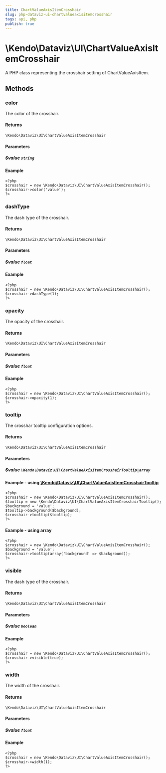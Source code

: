 ```yaml
---
title: ChartValueAxisItemCrosshair
slug: php-dataviz-ui-chartvalueaxisitemcrosshair
tags: api, php
publish: true
---
```


# \Kendo\Dataviz\UI\ChartValueAxisItemCrosshair

A PHP class representing the crosshair setting of ChartValueAxisItem.


## Methods

### color
The color of the crosshair.

#### Returns
`\Kendo\Dataviz\UI\ChartValueAxisItemCrosshair`

#### Parameters

##### $value `string`



#### Example 
    <?php
    $crosshair = new \Kendo\Dataviz\UI\ChartValueAxisItemCrosshair();
    $crosshair->color('value');
    ?>

### dashType
The dash type of the crosshair.

#### Returns
`\Kendo\Dataviz\UI\ChartValueAxisItemCrosshair`

#### Parameters

##### $value `float`



#### Example 
    <?php
    $crosshair = new \Kendo\Dataviz\UI\ChartValueAxisItemCrosshair();
    $crosshair->dashType(1);
    ?>

### opacity
The opacity of the crosshair.

#### Returns
`\Kendo\Dataviz\UI\ChartValueAxisItemCrosshair`

#### Parameters

##### $value `float`



#### Example 
    <?php
    $crosshair = new \Kendo\Dataviz\UI\ChartValueAxisItemCrosshair();
    $crosshair->opacity(1);
    ?>

### tooltip

The crosshar tooltip configuration options.

#### Returns
`\Kendo\Dataviz\UI\ChartValueAxisItemCrosshair`

#### Parameters

##### $value `\Kendo\Dataviz\UI\ChartValueAxisItemCrosshairTooltip|array`


#### Example - using [\Kendo\Dataviz\UI\ChartValueAxisItemCrosshairTooltip](/api/wrappers/php/Kendo/Dataviz/UI/ChartValueAxisItemCrosshairTooltip)
    <?php
    $crosshair = new \Kendo\Dataviz\UI\ChartValueAxisItemCrosshair();
    $tooltip = new \Kendo\Dataviz\UI\ChartValueAxisItemCrosshairTooltip();
    $background = 'value';
    $tooltip->background($background);
    $crosshair->tooltip($tooltip);
    ?>

#### Example - using array

    <?php
    $crosshair = new \Kendo\Dataviz\UI\ChartValueAxisItemCrosshair();
    $background = 'value';
    $crosshair->tooltip(array('background' => $background));
    ?>

### visible
The dash type of the crosshair.

#### Returns
`\Kendo\Dataviz\UI\ChartValueAxisItemCrosshair`

#### Parameters

##### $value `boolean`



#### Example 
    <?php
    $crosshair = new \Kendo\Dataviz\UI\ChartValueAxisItemCrosshair();
    $crosshair->visible(true);
    ?>

### width
The width of the crosshair.

#### Returns
`\Kendo\Dataviz\UI\ChartValueAxisItemCrosshair`

#### Parameters

##### $value `float`



#### Example 
    <?php
    $crosshair = new \Kendo\Dataviz\UI\ChartValueAxisItemCrosshair();
    $crosshair->width(1);
    ?>

